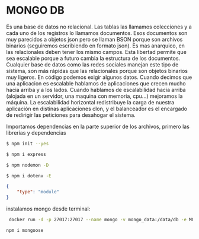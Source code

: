 # MONGO DB

Es una base de datos no relacional. Las tablas las llamamos colecciones y a cada uno de los registros lo llamamos documentos. Esos documentos son muy parecidos a objetos json pero se llaman BSON porque son archivos binarios (seguiremos escribiendo en formato json). Es mas anarquico, en las relacionales deben tener los mismo campos. Esta libertad permite que sea escalable porque a futuro cambia la estructura de los documentos. Cualquier base de datos como las redes sociales manejan este tipo de sistema, son más rápidas que las relacionales porque son objetos binarios muy ligeros.
En código podemos exigir algunos datos. 
Cuando decimos que una aplicacion es escalable hablamos de aplicaciones que crecen mucho hacia arriba y a los lados. Cuando hablamos de escalabilidad hacia arriba (alojada en un servidor, una maquina con memoria, cpu...) mejoramos la máquina. La escalabilidad horizontal redistribuye la carga de nuestra aplicación en distinas aplicaciones clon, y el balanceador es el encargado de redirigir las peticiones para desahogar el sistema.

Importamos dependencias en la parte superior de los archivos, primero las librerias y dependencias


``` bash
$ npm init --yes
```

``` bash
$ npm i express
```

``` bash
$ npm nodemon -D
```

``` bash
$ npm i dotenv -E
```

``` json
{
    "type": "module"
}
```

instalamos mongo desde terminal:

``` bash
 docker run -d -p 27017:27017 --name mongo -v mongo_data:/data/db -e MONGO_INITDB_ROOT_USERNAME=root -e MONGO_INITDB_ROOT_PASSWORD=root mongo:latest
 ```

``` bash
npm i mongoose
```

